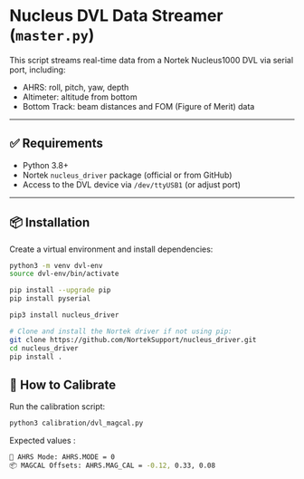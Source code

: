 # Nucleus DVL Data Streamer (`master.py`)

This script streams real-time data from a Nortek Nucleus1000 DVL via serial port, including:

- AHRS: roll, pitch, yaw, depth
- Altimeter: altitude from bottom
- Bottom Track: beam distances and FOM (Figure of Merit) data

---

## ✅ Requirements

- Python 3.8+
- Nortek `nucleus_driver` package (official or from GitHub)
- Access to the DVL device via `/dev/ttyUSB1` (or adjust port)

---

## 📦 Installation

Create a virtual environment and install dependencies:

```bash
python3 -m venv dvl-env
source dvl-env/bin/activate

pip install --upgrade pip
pip install pyserial

pip3 install nucleus_driver

# Clone and install the Nortek driver if not using pip:
git clone https://github.com/NortekSupport/nucleus_driver.git
cd nucleus_driver
pip install .
```

## 🔧 How to Calibrate

Run the calibration script:

```bash
python3 calibration/dvl_magcal.py
```

Expected values :

```bash
🧭 AHRS Mode: AHRS.MODE = 0
📦 MAGCAL Offsets: AHRS.MAG_CAL = -0.12, 0.33, 0.08
```

